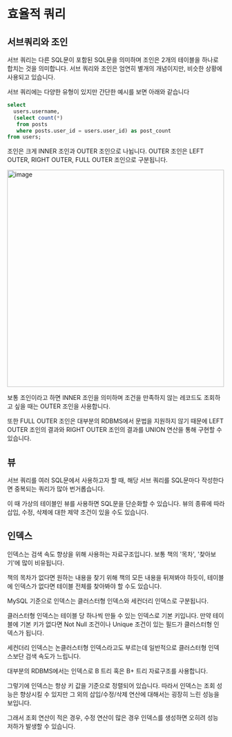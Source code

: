 # 효율적 쿼리

## 서브쿼리와 조인
서브 쿼리는 다른 SQL문이 포함된 SQL문을 의미하며 조인은 2개의 테이블을 하나로 합치는 것을 의미합니다. 서브 쿼리와 조인은 엄연히 별개의 개념이지만, 비슷한 상황에 사용되고 있습니다.

서브 쿼리에는 다양한 유형이 있지만 간단한 예시를 보면 아래와 같습니다

```sql
select
  users.username,
  (select count(*)
   from posts
   where posts.user_id = users.user_id) as post_count
from users;
```

조인은 크게 INNER 조인과 OUTER 조인으로 나뉩니다. OUTER 조인은 LEFT OUTER, RIGHT OUTER, FULL OUTER 조인으로 구분됩니다.

<img width="502" alt="image" src="https://github.com/user-attachments/assets/bb114260-870e-46e5-8a06-06b81a0ff75e" />

보통 조인이라고 하면 INNER 조인을 의미하며 조건을 만족하지 않는 레코드도 조회하고 싶을 때는 OUTER 조인을 사용합니다.

또한 FULL OUTER 조인은 대부분의 RDBMS에서 문법을 지원하지 않기 때문에 LEFT OUTER 조인의 결과와 RIGHT OUTER 조인의 결과를 UNION 연산을 통해 구현할 수 있습니다.

## 뷰

서브 쿼리를 여러 SQL문에서 사용하고자 할 때, 해당 서브 쿼리를 SQL문마다 작성한다면 중복되는 쿼리가 많아 번거롭습니다.

이 때 가상의 테이블인 뷰를 사용하면 SQL문을 단순화할 수 있습니다. 뷰의 종류에 따라 삽입, 수정, 삭제에 대한 제약 조건이 있을 수도 있습니다.

## 인덱스

인덱스는 검색 속도 향상을 위해 사용하는 자료구조입니다. 보통 책의 '목차', '찾아보기'에 많이 비유됩니다. 

책의 목차가 없다면 원하는 내용을 찾기 위해 책의 모든 내용을 뒤져봐야 하듯이, 테이블에 인덱스가 없다면 테이블 전체를 찾아봐야 할 수도 있습니다.

MySQL 기준으로 인덱스는 클러스터형 인덱스와 세컨더리 인덱스로 구분됩니다.

클러스터형 인덱스는 테이블 당 하나씩 만들 수 있는 인덱스로 기본 키입니다. 만약 테이블에 기본 키가 없다면 Not Null 조건이나 Unique 조건이 있는 필드가 클러스터형 인덱스가 됩니다.

세컨더리 인덱스는 논클러스터형 인덱스라고도 부르는데 일반적으로 클러스터형 인덱스보단 검색 속도가 느립니다. 

대부분의 RDBMS에서는 인덱스로 B 트리 혹은 B+ 트리 자료구조를 사용합니다. 

그렇기에 인덱스는 항상 키 값을 기준으로 정렬되어 있습니다. 따라서 인덱스는 조회 성능은 향상시킬 수 있지만 그 외의 삽입/수정/삭제 연산에 대해서는 굉장히 느린 성능을 보입니다.

그래서 조회 연산이 적은 경우, 수정 연산이 많은 경우 인덱스를 생성하면 오히려 성능 저하가 발생할 수 있습니다.


